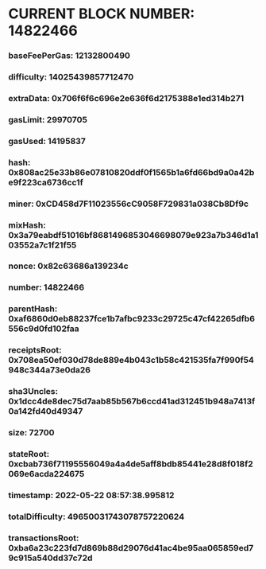 # CURRENT BLOCK NUMBER: 14822466

### baseFeePerGas: 12132800490
### difficulty: 14025439857712470
### extraData: 0x706f6f6c696e2e636f6d2175388e1ed314b271
### gasLimit: 29970705
### gasUsed: 14195837
### hash: 0x808ac25e33b86e07810820ddf0f1565b1a6fd66bd9a0a42be9f223ca6736cc1f
### miner: 0xCD458d7F11023556cC9058F729831a038Cb8Df9c
### mixHash: 0x3a79eabdf51016bf8681496853046698079e923a7b346d1a103552a7c1f21f55
### nonce: 0x82c63686a139234c
### number: 14822466
### parentHash: 0xaf6860d0eb88237fce1b7afbc9233c29725c47cf42265dfb6556c9d0fd102faa
### receiptsRoot: 0x708ea50ef030d78de889e4b043c1b58c421535fa7f990f54948c344a73e0da26
### sha3Uncles: 0x1dcc4de8dec75d7aab85b567b6ccd41ad312451b948a7413f0a142fd40d49347
### size: 72700
### stateRoot: 0xcbab736f71195556049a4a4de5aff8bdb85441e28d8f018f2069e6acda224675
### timestamp: 2022-05-22 08:57:38.995812
### totalDifficulty: 49650031743078757220624
### transactionsRoot: 0xba6a23c223fd7d869b88d29076d41ac4be95aa065859ed79c915a540dd37c72d
